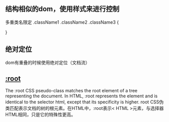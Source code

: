 ## 结构相似的dom，使用样式来进行控制
多重类名限定 
.className1 .className2 .className3 {

}

## 绝对定位
dom有重叠的时候使用绝对定位（文档流）

## [:root](https://developer.mozilla.org/en-US/docs/Web/CSS/:root)
The :root CSS pseudo-class matches the root element of a tree representing the document. In HTML, :root represents the <html> element and is identical to the selector html, except that its specificity is higher.
root CSS伪类匹配表示文档的树的根元素。在HTML中，:root表示< HTML >元素，与选择器HTML相同，只是它的特殊性更高。